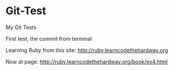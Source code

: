 Git-Test
========

My Git Tests

First test, the commit from terminal

Learning Ruby from this site:
http://ruby.learncodethehardway.org

Now at page:
http://ruby.learncodethehardway.org/book/ex4.html